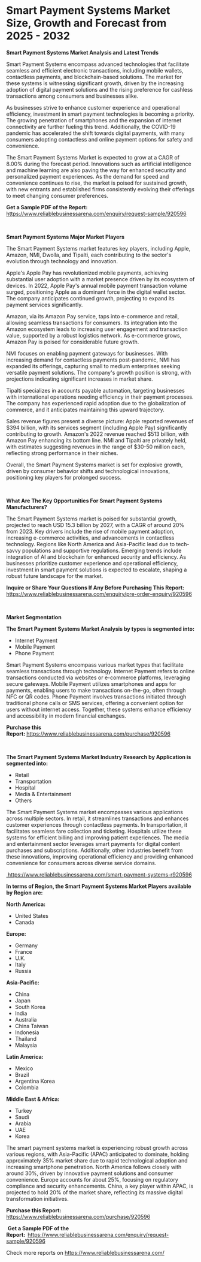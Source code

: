 <p><h1>Smart Payment Systems Market Size, Growth and Forecast from 2025 - 2032</h1></p><p><strong>Smart Payment Systems Market Analysis and Latest Trends</strong></p>
<p><p>Smart Payment Systems encompass advanced technologies that facilitate seamless and efficient electronic transactions, including mobile wallets, contactless payments, and blockchain-based solutions. The market for these systems is witnessing significant growth, driven by the increasing adoption of digital payment solutions and the rising preference for cashless transactions among consumers and businesses alike.</p><p>As businesses strive to enhance customer experience and operational efficiency, investment in smart payment technologies is becoming a priority. The growing penetration of smartphones and the expansion of internet connectivity are further fueling this trend. Additionally, the COVID-19 pandemic has accelerated the shift towards digital payments, with many consumers adopting contactless and online payment options for safety and convenience.</p><p>The Smart Payment Systems Market is expected to grow at a CAGR of 8.00% during the forecast period. Innovations such as artificial intelligence and machine learning are also paving the way for enhanced security and personalized payment experiences. As the demand for speed and convenience continues to rise, the market is poised for sustained growth, with new entrants and established firms consistently evolving their offerings to meet changing consumer preferences.</p></p>
<p><strong>Get a Sample PDF of the Report:&nbsp;</strong> <a href="https://www.reliablebusinessarena.com/enquiry/request-sample/920596?utm_campaign=2800&utm_medium=2&utm_source=Github&utm_content=ia&utm_term=05032025&utm_id=smart-payment-systems">https://www.reliablebusinessarena.com/enquiry/request-sample/920596</a></p>
<p>&nbsp;</p>
<p><strong>Smart Payment Systems Major Market Players</strong></p>
<p><p>The Smart Payment Systems market features key players, including Apple, Amazon, NMI, Dwolla, and Tipalti, each contributing to the sector's evolution through technology and innovation.</p><p>Apple's Apple Pay has revolutionized mobile payments, achieving substantial user adoption with a market presence driven by its ecosystem of devices. In 2022, Apple Pay's annual mobile payment transaction volume surged, positioning Apple as a dominant force in the digital wallet sector. The company anticipates continued growth, projecting to expand its payment services significantly.</p><p>Amazon, via its Amazon Pay service, taps into e-commerce and retail, allowing seamless transactions for consumers. Its integration into the Amazon ecosystem leads to increasing user engagement and transaction value, supported by a robust logistics network. As e-commerce grows, Amazon Pay is poised for considerable future growth.</p><p>NMI focuses on enabling payment gateways for businesses. With increasing demand for contactless payments post-pandemic, NMI has expanded its offerings, capturing small to medium enterprises seeking versatile payment solutions. The company's growth position is strong, with projections indicating significant increases in market share.</p><p>Tipalti specializes in accounts payable automation, targeting businesses with international operations needing efficiency in their payment processes. The company has experienced rapid adoption due to the globalization of commerce, and it anticipates maintaining this upward trajectory.</p><p>Sales revenue figures present a diverse picture: Apple reported revenues of $394 billion, with its services segment (including Apple Pay) significantly contributing to growth. Amazon's 2022 revenue reached $513 billion, with Amazon Pay enhancing its bottom line. NMI and Tipalti are privately held, with estimates suggesting revenues in the range of $30-50 million each, reflecting strong performance in their niches.</p><p>Overall, the Smart Payment Systems market is set for explosive growth, driven by consumer behavior shifts and technological innovations, positioning key players for prolonged success.</p></p>
<p>&nbsp;</p>
<p><strong>What Are The Key Opportunities For Smart Payment Systems Manufacturers?</strong></p>
<p><p>The Smart Payment Systems market is poised for substantial growth, projected to reach USD 15.3 billion by 2027, with a CAGR of around 20% from 2023. Key drivers include the rise of mobile payment adoption, increasing e-commerce activities, and advancements in contactless technology. Regions like North America and Asia-Pacific lead due to tech-savvy populations and supportive regulations. Emerging trends include integration of AI and blockchain for enhanced security and efficiency. As businesses prioritize customer experience and operational efficiency, investment in smart payment solutions is expected to escalate, shaping a robust future landscape for the market.</p></p>
<p><strong>Inquire or Share Your Questions If Any Before Purchasing This Report:</strong> <a href="https://www.reliablebusinessarena.com/enquiry/pre-order-enquiry/920596?utm_campaign=2800&utm_medium=2&utm_source=Github&utm_content=ia&utm_term=05032025&utm_id=smart-payment-systems">https://www.reliablebusinessarena.com/enquiry/pre-order-enquiry/920596</a></p>
<p>&nbsp;</p>
<p><strong>Market Segmentation</strong></p>
<p><strong>The Smart Payment Systems Market Analysis by types is segmented into:</strong></p>
<p><ul><li>Internet Payment</li><li>Mobile Payment</li><li>Phone Payment</li></ul></p>
<p><p>Smart Payment Systems encompass various market types that facilitate seamless transactions through technology. Internet Payment refers to online transactions conducted via websites or e-commerce platforms, leveraging secure gateways. Mobile Payment utilizes smartphones and apps for payments, enabling users to make transactions on-the-go, often through NFC or QR codes. Phone Payment involves transactions initiated through traditional phone calls or SMS services, offering a convenient option for users without internet access. Together, these systems enhance efficiency and accessibility in modern financial exchanges.</p></p>
<p><strong>Purchase this Report:&nbsp;</strong><a href="https://www.reliablebusinessarena.com/purchase/920596?utm_campaign=2800&utm_medium=2&utm_source=Github&utm_content=ia&utm_term=05032025&utm_id=smart-payment-systems">https://www.reliablebusinessarena.com/purchase/920596</a></p>
<p>&nbsp;</p>
<p><strong>The Smart Payment Systems Market Industry Research by Application is segmented into:</strong></p>
<p><ul><li>Retail</li><li>Transportation</li><li>Hospital</li><li>Media & Entertainment</li><li>Others</li></ul></p>
<p><p>The Smart Payment Systems market encompasses various applications across multiple sectors. In retail, it streamlines transactions and enhances customer experiences through contactless payments. In transportation, it facilitates seamless fare collection and ticketing. Hospitals utilize these systems for efficient billing and improving patient experiences. The media and entertainment sector leverages smart payments for digital content purchases and subscriptions. Additionally, other industries benefit from these innovations, improving operational efficiency and providing enhanced convenience for consumers across diverse service domains.</p></p>
<p><a href="https://www.reliablebusinessarena.com/smart-payment-systems-r920596?utm_campaign=2800&utm_medium=2&utm_source=Github&utm_content=ia&utm_term=05032025&utm_id=smart-payment-systems">&nbsp;https://www.reliablebusinessarena.com/smart-payment-systems-r920596</a></p>
<p><strong>In terms of Region, the Smart Payment Systems Market Players available by Region are:</strong></p>
<p>
    <p> <strong> North America: </strong>
        <ul>
            <li>United States</li>
            <li>Canada</li>
        </ul>
        </p> 
    <p> <strong> Europe: </strong>
        <ul>
            <li>Germany</li>
            <li>France</li>
            <li>U.K.</li>
            <li>Italy</li>
            <li>Russia</li>
        </ul>
        </p> 
    <p> <strong> Asia-Pacific: </strong>
        <ul>
            <li>China</li>
            <li>Japan</li>
            <li>South Korea</li>
            <li>India</li>
            <li>Australia</li>
            <li>China Taiwan</li>
            <li>Indonesia</li>
            <li>Thailand</li>
            <li>Malaysia</li>
        </ul>
        </p> 
    <p> <strong> Latin America: </strong>
        <ul>
            <li>Mexico</li>
            <li>Brazil</li>
            <li>Argentina Korea</li>
            <li>Colombia</li>
        </ul>
        </p> 
    <p> <strong> Middle East & Africa: </strong>
        <ul>
            <li>Turkey</li>
            <li>Saudi</li>
            <li>Arabia</li>
            <li>UAE</li>
            <li>Korea</li>
        </ul>
    </p>
    </p>
<p><p>The smart payment systems market is experiencing robust growth across various regions, with Asia-Pacific (APAC) anticipated to dominate, holding approximately 35% market share due to rapid technological adoption and increasing smartphone penetration. North America follows closely with around 30%, driven by innovative payment solutions and consumer convenience. Europe accounts for about 25%, focusing on regulatory compliance and security enhancements. China, a key player within APAC, is projected to hold 20% of the market share, reflecting its massive digital transformation initiatives.</p></p>
<p><strong>Purchase this Report: </strong><a href="https://www.reliablebusinessarena.com/purchase/920596?utm_campaign=2800&utm_medium=2&utm_source=Github&utm_content=ia&utm_term=05032025&utm_id=smart-payment-systems">https://www.reliablebusinessarena.com/purchase/920596</a></p>
<p>&nbsp;<strong>Get a Sample PDF of the Report:&nbsp;&nbsp;</strong><a href="https://www.reliablebusinessarena.com/enquiry/request-sample/920596?utm_campaign=2800&utm_medium=2&utm_source=Github&utm_content=ia&utm_term=05032025&utm_id=smart-payment-systems">https://www.reliablebusinessarena.com/enquiry/request-sample/920596</a></p>
<p><strong></strong></p>
<p>Check more reports on <a href="https://www.reliablebusinessarena.com/?utm_campaign=2800&utm_medium=2&utm_source=Github&utm_content=ia&utm_term=05032025&utm_id=smart-payment-systems">https://www.reliablebusinessarena.com/</a></p>